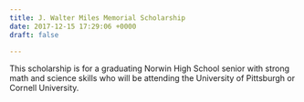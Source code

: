 ```yaml
---
title: J. Walter Miles Memorial Scholarship
date: 2017-12-15 17:29:06 +0000
draft: false

---
```

This scholarship is for a graduating Norwin High School senior with strong math and science skills who will be attending the University of Pittsburgh or Cornell University.